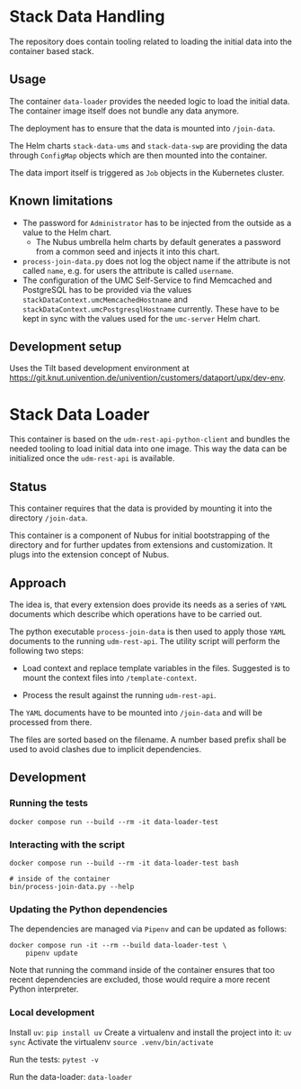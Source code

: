 # Stack Data Handling

The repository does contain tooling related to loading the initial data into the
container based stack.

## Usage

The container `data-loader` provides the needed logic to load the initial data.
The container image itself does not bundle any data anymore.

The deployment has to ensure that the data is mounted into `/join-data`.

The Helm charts `stack-data-ums` and `stack-data-swp` are providing the data
through `ConfigMap` objects which are then mounted into the container.

The data import itself is triggered as `Job` objects in the Kubernetes cluster.

## Known limitations

- The password for `Administrator` has to be injected from the outside as a
  value to the Helm chart.
  - The Nubus umbrella helm charts by default generates a password
  from a common seed and injects it into this chart.
- `process-join-data.py` does not log the object name if the attribute is not
  called `name`, e.g. for users the attribute is called `username`.
- The configuration of the UMC Self-Service to find Memcached and PostgreSQL has
  to be provided via the values `stackDataContext.umcMemcachedHostname` and
  `stackDataContext.umcPostgresqlHostname` currently. These have to be kept in
  sync with the values used for the `umc-server` Helm chart.

## Development setup

Uses the Tilt based development environment at
<https://git.knut.univention.de/univention/customers/dataport/upx/dev-env>.

# Stack Data Loader

This container is based on the `udm-rest-api-python-client` and bundles the
needed tooling to load initial data into one image. This way the data can be
initialized once the `udm-rest-api` is available.

## Status

This container requires that the data is provided by mounting it into the
directory `/join-data`.

This container is a component of Nubus for initial bootstrapping of the
directory and for further updates from extensions and customization. It plugs
into the extension concept of Nubus.


## Approach

The idea is, that every extension does provide its needs as a series of `YAML`
documents which describe which operations have to be carried out.

The python executable `process-join-data` is then used to apply those `YAML`
documents to the running `udm-rest-api`. The utility script will perform the
following two steps:

- Load context and replace template variables in the files. Suggested is to
  mount the context files into `/template-context`.

- Process the result against the running `udm-rest-api`.

The `YAML` documents have to be mounted into `/join-data` and will be processed
from there.

The files are sorted based on the filename. A number based prefix shall be used
to avoid clashes due to implicit dependencies.


## Development

### Running the tests

```
docker compose run --build --rm -it data-loader-test
```


### Interacting with the script

```
docker compose run --build --rm -it data-loader-test bash

# inside of the container
bin/process-join-data.py --help
```

### Updating the Python dependencies

The dependencies are managed via `Pipenv` and can be updated as follows:

```
docker compose run -it --rm --build data-loader-test \
    pipenv update
```

Note that running the command inside of the container ensures that too recent
dependencies are excluded, those would require a more recent Python interpreter.

### Local development

Install `uv`: `pip install uv`
Create a virtualenv and install the project into it: `uv sync`
Activate the virtualenv `source .venv/bin/activate`

Run the tests: `pytest -v`

Run the data-loader: `data-loader`
